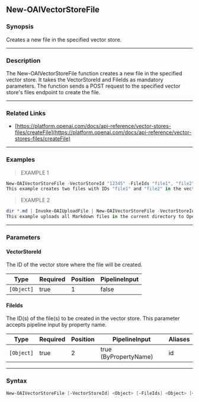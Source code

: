 New-OAIVectorStoreFile
----------------------

### Synopsis
Creates a new file in the specified vector store.

---

### Description

The New-OAIVectorStoreFile function creates a new file in the specified vector store. It takes the VectorStoreId and FileIds as mandatory parameters. The function sends a POST request to the specified vector store's files endpoint to create the file.

---

### Related Links
* [https://platform.openai.com/docs/api-reference/vector-stores-files/createFile](https://platform.openai.com/docs/api-reference/vector-stores-files/createFile)

---

### Examples
> EXAMPLE 1

```PowerShell
New-OAIVectorStoreFile -VectorStoreId "12345" -FileIds "file1", "file2"
This example creates two files with IDs "file1" and "file2" in the vector store with ID "12345".
```
> EXAMPLE 2

```PowerShell
dir *.md | Invoke-OAIUploadFile | New-OAIVectorStoreFile -VectorStoreId "12345"
This example uploads all Markdown files in the current directory to OpenAI and creates files in the vector store with ID "12345" for each uploaded file.
```

---

### Parameters
#### **VectorStoreId**
The ID of the vector store where the file will be created.

|Type      |Required|Position|PipelineInput|
|----------|--------|--------|-------------|
|`[Object]`|true    |1       |false        |

#### **FileIds**
The ID(s) of the file(s) to be created in the vector store. This parameter accepts pipeline input by property name.

|Type      |Required|Position|PipelineInput        |Aliases|
|----------|--------|--------|---------------------|-------|
|`[Object]`|true    |2       |true (ByPropertyName)|id     |

---

### Syntax
```PowerShell
New-OAIVectorStoreFile [-VectorStoreId] <Object> [-FileIds] <Object> [<CommonParameters>]
```
